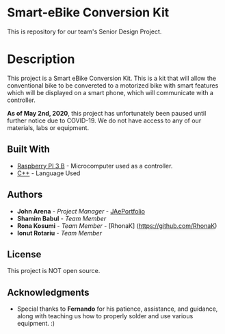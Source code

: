 # Smart-eBike Conversion Kit
This is repository for our team's Senior Design Project.

# Description
This project is a Smart eBike Conversion Kit. This is a kit that will allow the conventional bike to be convereted to a motorized bike with smart features which will be displayed on a smart phone, which will communicate with a controller.

**As of May 2nd, 2020**, this project has unfortunately been paused until further notice due to COVID-19. We do not have access to any of our materials, labs or equipment.

## Built With

* [Raspberry PI 3 B](https://www.raspberrypi.org/products/raspberry-pi-3-model-b/) - Microcomputer used as a controller.
* [C++](https://en.wikipedia.org/wiki/C%2B%2B) - Language Used

## Authors

* **John Arena** - *Project Manager* - [JAePortfolio](https://github.com/JAePortfolio)
* **Shamim Babul** - *Team Member* 
* **Rona Kosumi** - *Team Member* - [RhonaK] (https://github.com/RhonaK)
* **Ionut Rotariu** - *Team Member* 


## License

This project is NOT open source.

## Acknowledgments

* Special thanks to **Fernando** for his patience, assistance, and guidance, along with teaching us how to properly solder and use various equipment. :)

